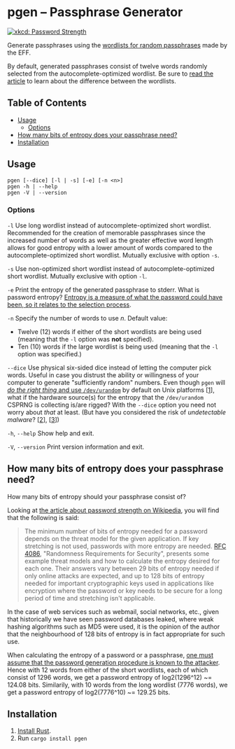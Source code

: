 # pgen – Passphrase Generator

[![xkcd: Password Strength](https://imgs.xkcd.com/comics/password_strength.png)](https://xkcd.com/936/)

Generate passphrases using the [wordlists for random passphrases][EFFWL]
made by the EFF.

By default, generated passphrases consist of twelve words randomly
selected from the autocomplete-optimized wordlist. Be sure to
[read the article][EFFWL] to learn about the difference between the
wordlists.

## Table of Contents

* [Usage](#usage)
  - [Options](#options)
* [How many bits of entropy does your passphrase need?](#how-many-bits-of-entropy-does-your-passphrase-need)
* [Installation](#installation)

## Usage

```
pgen [--dice] [-l | -s] [-e] [-n <n>]
pgen -h | --help
pgen -V | --version
```

### Options

`-l` Use long wordlist instead of autocomplete-optimized short wordlist.
     Recommended for the creation of memorable passphrases since the
     increased number of words as well as the greater effective word
     length allows for good entropy with a lower amount of words
     compared to the autocomplete-optimized short wordlist.
     Mutually exclusive with option `-s`.

`-s` Use non-optimized short wordlist instead of autocomplete-optimized
     short wordlist. Mutually exclusive with option `-l`.

`-e` Print the entropy of the generated passphrase to stderr.
     What is password entropy? [Entropy is a measure of what the password
     could have been, so it relates to the selection process](https://crypto.stackexchange.com/a/376).

`-n` Specify the number of words to use *n*. Default value:

  * Twelve (12) words if either of the short wordlists are being used
    (meaning that the `-l` option was **not** specified).
  * Ten (10) words if the large wordlist is being used (meaning that
    the `-l` option was specified.)

`--dice` Use physical six-sided dice instead of letting the computer pick
words. Useful in case you distrust the ability or willingness of your
computer to generate "sufficiently random" numbers. Even though `pgen` will
[*do the right thing* and use `/dev/urandom`](https://sockpuppet.org/blog/2014/02/25/safely-generate-random-numbers/)
by default on Unix platforms \[[1](https://doc.rust-lang.org/rand/rand/index.html)\],
what if the hardware source(s) for the entropy that the `/dev/urandom`
CSPRNG is collecting is/are rigged? With the `--dice` option
you need not worry about *that* at least. (But have you considered
the risk of *undetectable malware*? \[[2](http://www.tomsitpro.com/articles/it_security-rootkit-computer_security-computer_security,2-147-3.html)\], \[[3](https://www.theregister.co.uk/2017/06/08/vxers_exploit_intels_amt_for_malwareoverlan/)\])

`-h`, `--help` Show help and exit.

`-V`, `--version` Print version information and exit.

## How many bits of entropy does your passphrase need?

How many bits of entropy should your passphrase consist of?

Looking at [the article about password strength on Wikipedia](https://en.wikipedia.org/wiki/Password_strength), you will find that the following is said:

> The minimum number of bits of entropy needed for a password depends
> on the threat model for the given application. If key stretching is
> not used, passwords with more entropy are needed.
> [RFC 4086](https://tools.ietf.org/html/rfc4086), "Randomness Requirements
> for Security", presents some example threat models and how to calculate
> the entropy desired for each one. Their answers vary between 29 bits
> of entropy needed if only online attacks are expected, and up to 128 bits
> of entropy needed for important cryptographic keys used in applications
> like encryption where the password or key needs to be secure for a long
> period of time and stretching isn't applicable.

In the case of web services such as webmail, social networks, etc.,
given that historically we have seen password databases leaked, where
weak hashing algorithms such as MD5 were used, it is the opinion of the
author that the neighbourhood of 128 bits of entropy is in fact
appropriate for such use.

When calculating the entropy of a password or a passphrase,
[one must assume that the password generation procedure is known to the attacker](https://crypto.stackexchange.com/a/376).
Hence with 12 words from either of the short wordlists, each of which
consist of 1296 words, we get a password entropy of log2(1296^12) ~=
124.08 bits. Similarily, with 10 words from the long wordlist (7776 words),
we get a password entropy of log2(7776^10) ~= 129.25 bits.

## Installation

1. [Install Rust](https://www.rust-lang.org/en-US/install.html).
2. Run `cargo install pgen`


[EFFWL]: https://www.eff.org/deeplinks/2016/07/new-wordlists-random-passphrases
